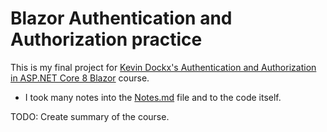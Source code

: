 # Blazor Authentication and Authorization practice

This is my final project for [Kevin Dockx's Authentication and Authorization in ASP.NET Core 8 Blazor](https://www.pluralsight.com/courses/dot-net-core-blazor-authentication-authorization) course.

- I took many notes into the [Notes.md](Notes.md) file and to the code itself.

TODO: Create summary of the course.
